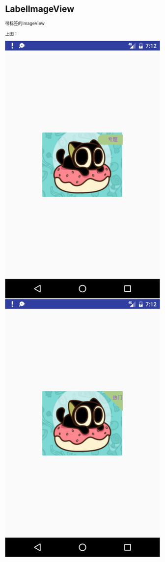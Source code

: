 # LabelImageView
带标签的ImageView

上图：

![image](https://github.com/hxy/LabelImageView/blob/master/Screenshot_1493190723.png)
![image](https://github.com/hxy/LabelImageView/blob/master/Screenshot_1493190762.png)
